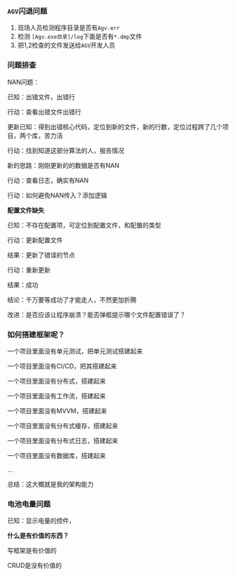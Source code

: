 ### `AGV`闪退问题

1. 现场人员检测程序目录是否有`Agv.err`
2. 检测 `[Agv.exe目录]/log`下面是否有`*.dmp`文件
3. 把1,2检查的文件发送给`AGV`开发人员

### 问题排查

NAN问题：

已知：出错文件，出错行

行动：查看出错文件出错行

更新已知：得到出错核心代码，定位到新的文件，新的行数，定位过程跨了几个项目，两个库，苦力活

行动：找到知道这部分算法的人，报告情况

新的思路：刚刚更新的的数据是否有NAN

行动：查看日志，确实有NAN

行动：如何避免NAN传入？添加逻辑

**配置文件缺失**

已知：不存在配置项，可定位到配置文件，和配置的类型

行动：更新配置文件

结果：更新了错误的节点

行动：重新更新

结果：成功

结论：千万要等成功了才能走人，不然更加折腾

改进：是否应该让程序崩溃？能否弹框提示哪个文件配置错误了？

### 如何搭建框架呢？

一个项目里面没有单元测试，把单元测试搭建起来

一个项目里面没有CI/CD，把其搭建起来

一个项目里面没有分布式，搭建起来

一个项目里面没有工作流，搭建起来

一个项目里面没有MVVM，搭建起来

一个项目里面没有分布式缓存，搭建起来

一个项目里面没有分布式日志，搭建起来

一个项目里面没有数据库，搭建起来

...

总结：这大概就是我的架构能力



### 电池电量问题

已知：显示电量的控件，

**什么是有价值的东西？**

写框架是有价值的

CRUD是没有价值的